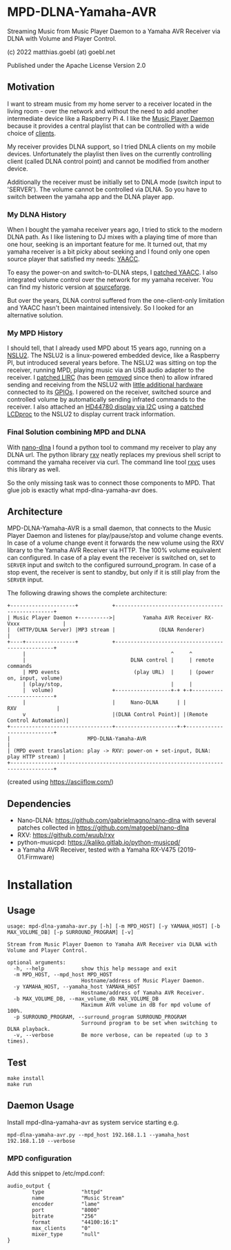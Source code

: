 # MPD-DLNA-Yamaha-AVR
Streaming Music from Music Player Daemon to a Yamaha AVR Receiver via DLNA with Volume and Player Control.

(c) 2022 matthias.goebl (at) goebl.net

Published under the Apache License Version 2.0


## Motivation

I want to stream music from my home server to a receiver located in the living room - over the network and without the need to add another intermediate device like a Raspberry Pi 4.
I like the [Music Player Daemon](https://www.musicpd.org/) because it provides a central playlist that can be controlled with a wide choice of [clients](https://www.musicpd.org/clients/).

My receiver provides DLNA support, so I tried DNLA clients on my mobile devices. Unfortunately the playlist then lives on the currently controlling client (called DLNA control point) and cannot be modified from another device.

Additionally the receiver must be initially set to DNLA mode (switch input to 'SERVER'). The volume cannot be controlled via DLNA. So you have to switch between the yamaha app and the DLNA player app.

### My DLNA History

When I bought the yamaha receiver years ago, I tried to stick to the modern DLNA path.
As I like listening to DJ mixes with a playing time of more than one hour, seeking is an important feature for me. It turned out, that my yamaha receiver is a bit picky about seeking and I found only one open source player that satisfied my needs: [YAACC](http://www.yaacc.de/).

To easy the power-on and switch-to-DLNA steps, I [patched YAACC](https://sourceforge.net/u/mgoebl/yaacc/ci/926229cedc7e8700ba792995520ef9103b95ae6a/tree/yaacc/src/de/yaacc/player/AVTransportPlayer.java?diff=f1fb67599b52dd61c194d3455ab55d90ff23e96f).
I also integrated volume control over the network for my yamaha receiver.
You can find my historic version at [sourceforge](https://sourceforge.net/u/mgoebl/yaacc/).

But over the years, DLNA control suffered from the one-client-only limitation and YAACC hasn't been maintained intensively.
So I looked for an alternative solution.

### My MPD History

I should tell, that I already used MPD about 15 years ago, running on a [NSLU2](https://en.wikipedia.org/wiki/NSLU2).
The NSLU2 is a linux-powered embedded device, like a Raspberry PI, but introduced several years before.
The NSLU2 was sitting on top the receiver, running MPD, playing music via an USB audio adapter to the receiver.
I [patched LIRC](https://github.com/torvalds/linux/commit/1beef3c1c6af76895411691d08630757243984d0#diff-b4b2579a39af489dcd4882e4a81d86b9be2ae466e6784391f52c422b99d57f9eR198)
(has been [removed](https://github.com/torvalds/linux/commit/3746cfb684cdd9cce843e914012ec56e7064dbe2#diff-2540f7f74f47bef4743f788b7e8570948a2902d971cec119ce6cbf9d9e30332bL202) since then)
to allow infrared sending and receiving from the NSLU2 with [little additional hardware](https://web.archive.org/web/20130131110958/http://www.nslu2-linux.org/wiki/HowTo/AddAnInfraredReceiverAndTransmitterWithLIRC) connected to its [GPIOs](https://web.archive.org/web/20130131105936/http://www.nslu2-linux.org/wiki/HowTo/AddASimpleTenPinConnector).
I powered on the receiver, switched source and controlled volume by automatically sending infrated commands to the receiver.
I also attached an [HD44780 display via I2C](https://web.archive.org/web/20130131110109/http://www.nslu2-linux.org/wiki/HowTo/AddATextDisplayOnI2CWithLCDproc) using a [patched LCDproc](https://github.com/lcdproc/lcdproc/blob/master/server/drivers/hd44780-i2c.c) to the NSLU2 to display current track information.


### Final Solution combining MPD and DLNA

With [nano-dlna](https://github.com/gabrielmagno/nano-dlna) I found a python tool to command my receiver to play any DLNA url.
The python library [rxv](https://github.com/wuub/rxv) neatly replaces my previous shell script to command the yamaha receiver via curl. The command line tool [rxvc](https://github.com/Raynes/rxvc) uses this library as well.

So the only missing task was to connect those components to MPD. That glue job is exactly what mpd-dlna-yamaha-avr does.



## Architecture

MPD-DLNA-Yamaha-AVR is a small daemon, that connects to the Music Player Daemon and listenes for play/pause/stop and volume change events.
In case of a volume change event it forwards the new volume using the RXV library to the Yamaha AVR Receiver via HTTP. The 100% volume equivalent can configured.
In case of a play event the receiver is switched on, set to `SERVER` input and switch to the configured surround_program. In case of a stop event, the receiver is sent to standby, but only if it is still play from the `SERVER` input.

The following drawing shows the complete architecture:


    +---------------------+           +--------------------------------------------------+
    | Music Player Daemon +---------->|         Yamaha AVR Receiver RX-Vxxx              |
    |  (HTTP/DLNA Server) |MP3 stream |              (DLNA Renderer)                     |
    +----+----------------+           +--------------------------------------------------+
         |                                               ^     ^
         |                                  DLNA control |     | remote commands
         | MPD events                        (play URL)  |     | (power on, input, volume)
         | (play/stop,                                   |     |
         |  volume)                   +------------------+-+ +-+-------------------------+
         |                            |     Nano-DLNA      | |           RXV             |
         v                            |(DLNA Control Point)| |(Remote Control Automation)|
    +---------------------------------+--------------------+-+---------------------------+
    |                         MPD-DLNA-Yamaha-AVR                                        |
    | (MPD event translation: play -> RXV: power-on + set-input, DLNA: play HTTP stream) |
    +------------------------------------------------------------------------------------+

(created using https://asciiflow.com/)


## Dependencies

- Nano-DLNA: https://github.com/gabrielmagno/nano-dlna with several patches collected in https://github.com/matgoebl/nano-dlna
- RXV: https://github.com/wuub/rxv
- python-musicpd: https://kaliko.gitlab.io/python-musicpd/
- a Yamaha AVR Receiver, tested with a Yamaha RX-V475 (2019-01.Firmware)



# Installation

## Usage

    usage: mpd-dlna-yamaha-avr.py [-h] [-m MPD_HOST] [-y YAMAHA_HOST] [-b MAX_VOLUME_DB] [-p SURROUND_PROGRAM] [-v]

    Stream from Music Player Daemon to Yamaha AVR Receiver via DLNA with Volume and Player Control.

    optional arguments:
      -h, --help            show this help message and exit
      -m MPD_HOST, --mpd_host MPD_HOST
                            Hostname/address of Music Player Daemon.
      -y YAMAHA_HOST, --yamaha_host YAMAHA_HOST
                            Hostname/address of Yamaha AVR Receiver.
      -b MAX_VOLUME_DB, --max_volume_db MAX_VOLUME_DB
                            Maximum AVR volume in dB for mpd volume of 100%.
      -p SURROUND_PROGRAM, --surround_program SURROUND_PROGRAM
                            Surround program to be set when switching to DLNA playback.
      -v, --verbose         Be more verbose, can be repeated (up to 3 times).


## Test

    make install
    make run



## Daemon Usage

Install mpd-dlna-yamaha-avr as system service starting e.g.

    mpd-dlna-yamaha-avr.py --mpd_host 192.168.1.1 --yamaha_host 192.168.1.10 --verbose


### MPD configuration

Add this snippet to /etc/mpd.conf:

    audio_output {
            type            "httpd"
            name            "Music Stream"
            encoder         "lame"
            port            "8000"
            bitrate         "256"
            format          "44100:16:1"
            max_clients     "0"
            mixer_type      "null"
    }

